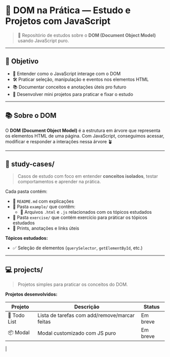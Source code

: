 # 🧪 DOM na Prática — Estudo e Projetos com JavaScript

> 📘 Repositório de estudos sobre o **DOM (Document Object Model)** usando JavaScript puro.

---

## 🎯 Objetivo

- 🧠 Entender como o JavaScript interage com o DOM
- 🛠 Praticar seleção, manipulação e eventos nos elementos HTML
- 📚 Documentar conceitos e anotações úteis pro futuro
- 🚧 Desenvolver mini projetos para praticar e fixar o estudo

---

## 📚 Sobre o DOM

O **DOM (Document Object Model)** é a estrutura em árvore que representa os elementos HTML de uma página.
Com JavaScript, conseguimos acessar, modificar e responder a interações nessa árvore 🪴

---

## 📁 study-cases/

> Casos de estudo com foco em entender **conceitos isolados**, testar comportamentos e aprender na prática.

Cada pasta contém:

- 📄 `README.md` com explicações
- 📁 Pasta `example/` que contêm:
  - 🧪 Arquivos `.html` e `.js` relacionados com os tópicos estudados
- 📁 Pasta `exercise/` que contém exercício para práticar os tópicos estudados
- 📎 Prints, anotações e links úteis

**Tópicos estudados:**

- ✅ Seleção de elementos (`querySelector`, `getElementById`, etc.)

---

## 💻 projects/

> Projetos simples para praticar os conceitos do DOM.

**Projetos desenvolvidos:**

| Projeto         | Descrição                                                   | Status |
|-----------------|-------------------------------------------------------------|--------|
| 📝 Todo List    | Lista de tarefas com add/remove/marcar feitas               |Em breve|
| 📦 Modal        | Modal customizado com JS puro                               |Em breve|
|
